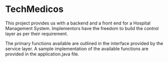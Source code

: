 # TechMedicos

This project provides us with a backend and a front end for a Hospital Management System. Implementors have the freedom to build the control layer as per their requirement. 

The primary functions available are outlined in the interface provided by the service layer. A sample implementation of the available functions are provided in the application.java file.

